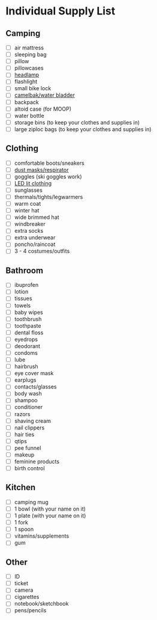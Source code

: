# Individual Supply List

## Camping
- [ ] air mattress
- [ ] sleeping bag
- [ ] pillow
- [ ] pillowcases
- [ ] [headlamp](http://www.amazon.com/gp/product/B009064MHW/ref=oh_details_o08_s00_i04?ie=UTF8&psc=1)
- [ ] flashlight
- [ ] small bike lock
- [ ] [camelbak/water bladder](http://www.rei.com/product/866421/platypus-big-zip-lp-reservoir-2-liter)
- [ ] backpack
- [ ] altoid case (for MOOP)
- [ ] water bottle
- [ ] storage bins (to keep your clothes and supplies in)
- [ ] large ziploc bags (to keep your clothes and supplies in)

## Clothing
- [ ] comfortable boots/sneakers
- [ ] [dust masks/respirator](http://www.amazon.com/gp/product/B000MPLVVA/ref=oh_details_o05_s00_i00?ie=UTF8&psc=1)
- [ ] goggles (ski goggles work)
- [ ] [LED lit clothing](http://www.amazon.com/gp/product/B003J98LZA/ref=oh_details_o08_s01_i00?ie=UTF8&psc=1)
- [ ] sunglasses
- [ ] thermals/tights/legwarmers
- [ ] warm coat
- [ ] winter hat
- [ ] wide brimmed hat
- [ ] windbreaker
- [ ] extra socks
- [ ] extra underwear
- [ ] poncho/raincoat
- [ ] 3 - 4 costumes/outfits

## Bathroom
- [ ] ibuprofen
- [ ] lotion
- [ ] tissues
- [ ] towels
- [ ] baby wipes
- [ ] toothbrush
- [ ] toothpaste
- [ ] dental floss
- [ ] eyedrops
- [ ] deodorant
- [ ] condoms
- [ ] lube
- [ ] hairbrush
- [ ] eye cover mask
- [ ] earplugs
- [ ] contacts/glasses
- [ ] body wash
- [ ] shampoo
- [ ] conditioner
- [ ] razors
- [ ] shaving cream
- [ ] nail clippers
- [ ] hair ties
- [ ] qtips
- [ ] pee funnel
- [ ] makeup
- [ ] feminine products
- [ ] birth control

## Kitchen
- [ ] camping mug
- [ ] 1 bowl (with your name on it)
- [ ] 1 plate (with your name on it)
- [ ] 1 fork
- [ ] 1 spoon
- [ ] vitamins/supplements
- [ ] gum

## Other
- [ ] ID
- [ ] ticket
- [ ] camera
- [ ] cigarettes
- [ ] notebook/sketchbook
- [ ] pens/pencils
